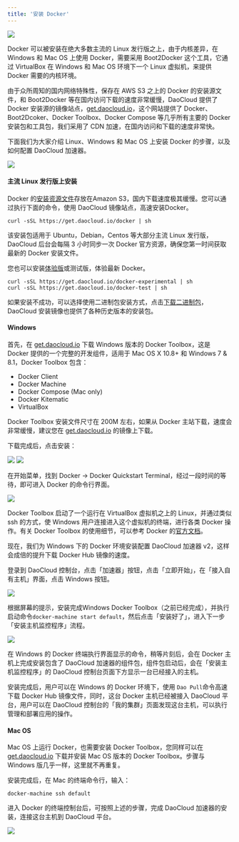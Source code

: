 ```yaml
---
title: '安装 Docker'
---
```


![](3logo.png)

Docker 可以被安装在绝大多数主流的 Linux 发行版之上，由于内核差异，在 Windows 和 Mac OS 上使用 Docker，需要采用 Boot2Docker 这个工具，它通过 VirtualBox 在 Windows 和 Mac OS 环境下一个 Linux 虚拟机，来提供 Docker 需要的内核环境。

由于众所周知的国内网络特殊性，保存在 AWS S3 之上的 Docker 的安装源文件，和 Boot2Docker 等在国内访问下载的速度非常缓慢，DaoCloud 提供了 Docker 安装源的镜像站点，[get.daocloud.io](http://get.daocloud.io)，这个网站提供了 Docker、Boot2Dcoker、Docker Toolbox、Docker Compose 等几乎所有主要的 Docker 安装包和工具包，我们采用了 CDN 加速，在国内访问和下载的速度非常快。

下面我们为大家介绍 Linux、Windows 和 Mac OS 上安装 Docker 的步骤，以及如何配置 DaoCloud 加速器。

![](getdocker.png)

#### 主流 Linux 发行版上安装

Docker 的[安装资源文件](https://get.docker.com/)存放在Amazon S3，国内下载速度极其缓慢。您可以通过执行下面的命令，使用 DaoCloud 镜像站点，高速安装Docker。
```
curl -sSL https://get.daocloud.io/docker | sh
```
该安装包适用于 Ubuntu，Debian，Centos 等大部分主流 Linux 发行版，DaoCloud 后台会每隔 3 小时同步一次 Docker 官方资源，确保您第一时间获取最新的 Docker 安装文件。

您也可以安装[体验版](https://github.com/docker/docker/tree/master/experimental)或测试版，体验最新 Docker。
```
curl -sSL https://get.daocloud.io/docker-experimental | sh
curl -sSL https://get.daocloud.io/docker-test | sh
```
如果安装不成功，可以选择使用二进制包安装方式，点击[下载二进制包](https://get.daocloud.io/docker/builds)，DaoCloud 安装镜像也提供了各种历史版本的安装包。

#### Windows 

首先，在 [get.daocloud.io](http://get.daocloud.io) 下载 Windows 版本的 Docker Toolbox，这是 Docker 提供的一个完整的开发组件，适用于 Mac OS X 10.8+ 和 Windows 7 & 8.1，Docker Toolbox 包含：

* Docker Client
* Docker Machine
* Docker Compose (Mac only)
* Docker Kitematic
* VirtualBox

Docker Toolbox 安装文件尺寸在 200M 左右，如果从 Docker 主站下载，速度会非常缓慢，建议您在 [get.daocloud.io](http://get.daocloud.io) 的镜像上下载。

下载完成后，点击安装：

![](Windows_7_x64.png)
![](Windows_7_x64_2.png)

在开始菜单，找到 Docker -> Docker Quickstart Terminal，经过一段时间的等待，即可进入 Docker 的命令行界面。

![](3d078026-c07f-3b1c-8dba-bf5337e154e4.png)

Docker Toolbox 启动了一个运行在 VirtualBox 虚拟机之上的 Linux，并通过类似 ssh 的方式，使 Windows 用户连接进入这个虚拟机的终端，进行各类 Docker 操作。有关 Docker Toolbox 的使用细节，可以参考 Docker 的[官方文档](https://docs.docker.com/engine/installation/windows/)。

现在，我们为 Windows 下的 Docker 环境安装配置 DaoCloud 加速器 v2，这样会成倍的提升下载 Docker Hub 镜像的速度。

登录到 DaoCloud 控制台，点击「加速器」按钮，点击「立即开始」，在「接入自有主机」界面，点击 Windows 按钮。

![](DashboardDaoCloud1.png)

根据屏幕的提示，安装完成Windows Docker Toolbox（之前已经完成），并执行启动命令`docker-machine start default`，然后点击「安装好了」，进入下一步「安装主机监控程序」流程。

![](DashboardDaoCloudInstall.png)

在 Windows 的 Docker 终端执行界面显示的命令，稍等片刻后，会在 Docker 主机上完成安装包含了 DaoCloud 加速器的组件包，组件包启动后，会在「安装主机监控程序」的 DaoCloud 控制台页面下方显示一台已经接入的主机。

安装完成后，用户可以在 Windows 的 Docker 环境下，使用 `Dao Pull`命令高速下载 Docker Hub 镜像文件，同时，这台 Docker 主机已经被接入 DaoCloud 平台，用户可以在 DaoCloud 控制台的「我的集群」页面发现这台主机，可以执行管理和部署应用的操作。

#### Mac OS

Mac OS 上运行 Docker，也需要安装 Docker Toolbox，您同样可以在 [get.daocloud.io](http://get.daocloud.io) 下载并安装 Mac OS 版本的 Docker Toolbox。步骤与 Windows 版几乎一样，这里就不再重复。

安装完成后，在 Mac 的终端命令行，输入：

```
docker-machine ssh default
```

进入 Docker 的终端控制台后，可按照上述的步骤，完成 DaoCloud 加速器的安装，连接这台主机到 DaoCloud 平台。

![](daopull.png)
